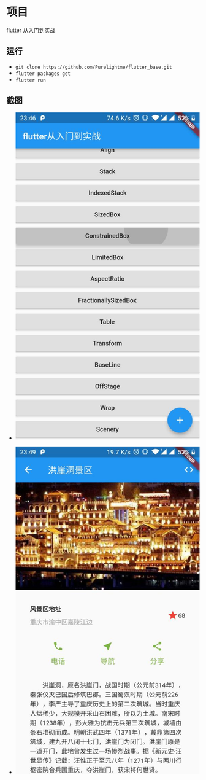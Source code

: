 # 项目

flutter 从入门到实战

## 运行

- ```git clone https://github.com/Purelightme/flutter_base.git```
- ```flutter packages get```
- ```flutter run```

## 截图

- ![1](./images/screen1.jpg)

- ![2](./images/screen2.jpg)